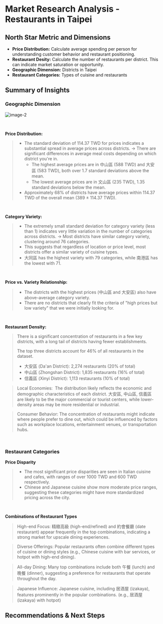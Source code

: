 # Market Research Analysis - Restaurants in Taipei



## North Star Metric and Dimensions
- **Price Distribution:** Calculate average spending per person for understanding customer behavior and restaurant positioning.
- **Restaurant Desity:** Calculate the number of restaurants per district. This can indicate market saturation or opportunity.
- **Geographic Dimension:** Districts in Taipei
- **Restaurant Categories:** Types of cuisine and restaurants
   

## Summary of Insights

### Geographic Dimension
 
![image-2](https://github.com/user-attachments/assets/85631ff2-38c5-4531-846a-d1f7283dcce9)
<p> </p>

**Price Distribution:**
> 
> - The standard deviation of 114.37 TWD for prices indicates a substantial spread in average prices across districts. → There are significant differences in average meal costs depending on which district you're in.
>     - The highest average prices are in 中山區 (588 TWD) and 大安區 (583 TWD), both over 1.7 standard deviations above the mean.
>     - The lowest average prices are in 文山區 (235 TWD), 1.35 standard deviations below the mean.
> - Approximately 68% of districts have average prices within 114.37 TWD of the overall mean (389 ± 114.37 TWD).

<p> </p>

 **Category Variety:**
> 
> - The extremely small standard deviation for category variety (less than 1) indicates very little variation in the number of categories across districts. → Most districts have similar category variety, clustering around 76 categories.
> - This suggests that regardless of location or price level, most districts offer a similar variety of cuisine types.
> - 大同區 has the highest variety with 79 categories, while 南港區 has the lowest with 71.

<p> </p>

 **Price vs. Variety Relationship:**
> 
> - The districts with the highest prices (中山區 and 大安區) also have above-average category variety.
> - There are no districts that clearly fit the criteria of "high prices but low variety" that we were initially looking for.

  <p> </p>

 **Restaurant Density:**
 
> There is a significant concentration of restaurants in a few key districts, with a long tail of districts having fewer establishments.
> 
> 
> The top three districts account for 46% of all restaurants in the dataset.
> 
> - 大安區 (Da'an District): 2,274 restaurants (20% of total)
> - 中山區 (Zhongshan District): 1,835 restaurants (16% of total)
> - 信義區 (Xinyi District): 1,113 restaurants (10% of total)

> Local Economies:  The distribution likely reflects the economic and demographic characteristics of each district. 大安區, 中山區,  信義區 are likely to be the major commercial or tourist centers, while lower-density areas may be more residential or industrial.
> 

> Consumer Behavior: The concentration of restaurants might indicate where people prefer to dine out, which could be influenced by factors such as workplace locations, entertainment venues, or transportation hubs.
>

<p> </p>

### Restaurant Categories

 **Price Disparity**
> 
> - The most significant price disparities are seen in Italian cuisine and cafes, with ranges of over 1000 TWD and 600 TWD respectively.
> - Chinese and Japanese cuisine show more moderate price ranges, suggesting these categories might have more standardized pricing across the city.

<p> </p>
  
**Combinations of Restaurant Types**
> High-end Focus: 精緻高級 (high-end/refined) and 約會餐廳 (date restaurant) appear frequently in the top combinations, indicating a strong market for upscale dining experiences.
> 

> Diverse Offerings: Popular restaurants often combine different types of cuisine or dining styles (e.g., Chinese cuisine with bar services, or hotpot with high-end dining).
> 

> All-day Dining: Many top combinations include both 午餐 (lunch) and 晚餐 (dinner), suggesting a preference for restaurants that operate throughout the day.
> 

> Japanese Influence: Japanese cuisine, including 居酒屋 (izakaya), features prominently in the popular combinations. (e.g., 居酒屋 (izakaya) with hotpot)
>


## Recommendations & Next Steps

